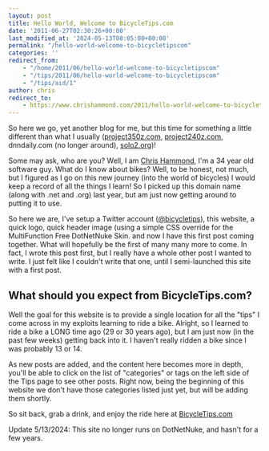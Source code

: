 ```yaml
---
layout: post
title: Hello World, Welcome to BicycleTips.com
date: '2011-06-27T02:30:26+00:00'
last_modified_at: '2024-05-13T08:05:00+00:00'
permalink: "/hello-world-welcome-to-bicycletipscom"
categories: ''
redirect_from: 
    - "/home/2011/06/hello-world-welcome-to-bicycletipscom"
    - "/tips/2011/06/hello-world-welcome-to-bicycletipscom"
    - "/tips/aid/1"
author: chris
redirect_to: 
    - https://www.chrishammond.com/2011/hello-world-welcome-to-bicycletipscom
---
```

So here we go, yet another blog for me, but this time for something a little different than what I usually (<a href="https://www.project240z.com/" target="_blank">project350z.com</a>, <a href="https://www.project240z.com/" target="_blank">project240z.com</a>, dnndaily.com (no longer around), <a href="https://www.autocrossblog.com/">solo2.org</a>)!

Some may ask, who are you? Well, I am <a href="https://www.chrishammond.com/">Chris Hammond</a>, I'm a 34 year old software guy. What do I know about bikes? Well, to be honest, not much, but I figured as I go on this new journey (into the world of bicycles) I would keep a record of all the things I learn! So I picked up this domain name (along with .net and .org) last year, but am just now getting around to putting it to use.

So here we are, I've setup a Twitter account (<a href="https://twitter.com/bicycletips" target="_blank">@bicycletips</a>), this website, a quick logo, quick header image (using a simple CSS override for the MultiFunction Free DotNetNuke Skin. and now I have this first post coming together. What will hopefully be the first of many many more to come. In fact, I wrote this post first, but I really have a whole other post I wanted to write. I just felt like I couldn't write that one, until I semi-launched this site with a first post.

## What should you expect from BicycleTips.com?

Well the goal for this website is to provide a single location for all the "tips" I come across in my exploits learning to ride a bike. Alright, so I learned to ride a bike a LONG time ago (29 or 30 years ago), but I am just now (in the past few weeks) getting back into it. I haven't really ridden a bike since I was probably 13 or 14.

As new posts are added, and the content here becomes more in depth, you'll be able to click on the list of "categories" or tags on the left side of the Tips page to see other posts. Right now, being the beginning of this website we don't have those categories listed just yet, but will be adding them shortly.

So sit back, grab a drink, and enjoy the ride here at <a href="https://www.bicycletips.com/" target="_blank">BicycleTips.com</a>


Update 5/13/2024: This site no longer runs on DotNetNuke, and hasn't for a few years. 